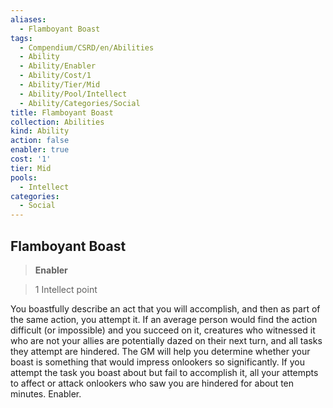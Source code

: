 ```yaml
---
aliases:
  - Flamboyant Boast
tags:
  - Compendium/CSRD/en/Abilities
  - Ability
  - Ability/Enabler
  - Ability/Cost/1
  - Ability/Tier/Mid
  - Ability/Pool/Intellect
  - Ability/Categories/Social
title: Flamboyant Boast
collection: Abilities
kind: Ability
action: false
enabler: true
cost: '1'
tier: Mid
pools:
  - Intellect
categories:
  - Social
---
```

## Flamboyant Boast    
>**Enabler**    
>1 Intellect point  
    
You boastfully describe an act that you will accomplish, and then as part of the same action, you attempt it. If an average person would find the action difficult (or impossible) and you succeed on it, creatures who witnessed it who are not your allies are potentially dazed on their next turn, and all tasks they attempt are hindered. The GM will help you determine whether your boast is something that would impress onlookers so significantly. If you attempt the task you boast about but fail to accomplish it, all your attempts to affect or attack onlookers who saw you are hindered for about ten minutes. Enabler.
